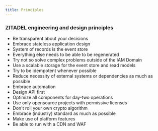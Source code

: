 ```yaml
---
title: Principles
---
```


### ZITADEL engineering and design principles

- Be transparent about your decisions
- Embrace stateless application design
- System of records is the event store
- Everything else needs to be able to be regenerated
- Try not so solve complex problems outside of the IAM Domain
- Use a scalable storage for the event store and read models
- Try to be idempotent whenever possible
- Reduce necessity of external systems or dependencies as much as possible
- Embrace automation
- Design API first
- Optimize all components for day-two operations
- Use only opensource projects with permissive licenses
- Don't roll your own crypto algorithm
- Embrace (industry) standard as much as possible
- Make use of platform features
- Be able to run with a CDN and WAF

